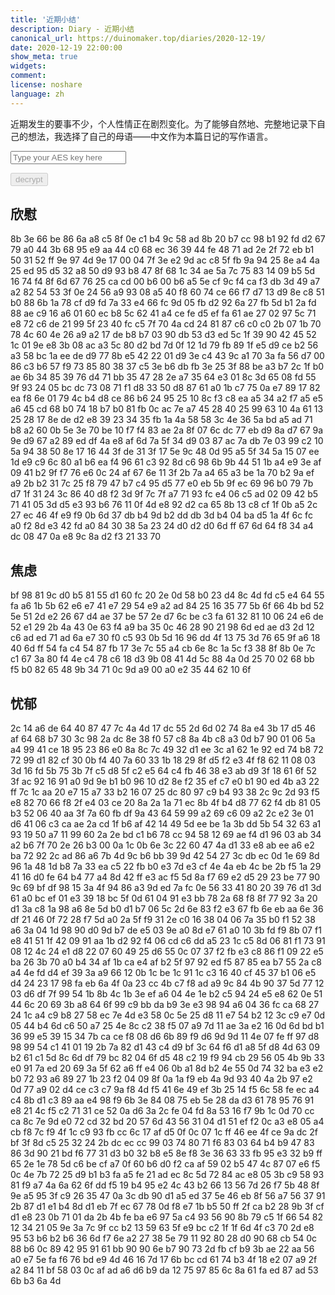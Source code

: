 ```yaml
---
title: '近期小结'
description: Diary - 近期小结
canonical_url: https://duinomaker.top/diaries/2020-12-19/
date: 2020-12-19 22:00:00
show_meta: true
widgets:
comment:
license: noshare
language: zh
---
```


近期发生的要事不少，个人性情正在剧烈变化。为了能够自然地、完整地记录下自己的想法，我选择了自己的母语——中文作为本篇日记的写作语言。

<script async src="https://server.duinomaker.top/blog/assets/crypto-js.min.js" defer></script>
<script src="https://server.duinomaker.top/blog/assets/decrypt.js" defer></script>
<div class="field has-addons">
<p class="control has-icons-left">
    <input id="password" class="input" type="password" maxlength="16" placeholder="Type your AES key here" digest="75b31fbd8197516a7935a20cde309d6943556097229ce03c2785233a81a1062a">
    <span class="icon is-small is-left">
        <i id="input-bar-icon" class="fas fa-lock"></i>
    </span>
</p>
<p class="control">
    <button id="decrypt" class="button" onclick="decryptAll()" disabled>decrypt</button>
</p>
</div>

## 欣慰

<span class="encrypted" iv="UfWWYwx3EhuZo0x3">8b 3e 66 be 86 6a a8 c5 8f 0e c1 b4 9c 58 ad 8b 20 b7 cc 98 b1 92 fd d2 67 79 a0 44 3b 68 95 e9 aa 44 c0 68 ec 36 39 44 fe 48 71 ad 2e 2f 72 eb b1 50 31 52 ff 9e 97 4d 9e 17 00 04 7f 3e e2 9d ac c8 5f fb 9a 94 25 8e a4 4a 25 ed 95 d5 32 a8 50 d9 93 b8 47 8f 68 1c 34 ae 5a 7c 75 83 14 09 b5 5d 16 74 f4 8f 6d 67 76 25 ca cd 00 b6 00 b6 a5 5e cf 9c f4 ca f3 db 3d 49 a7 a2 82 54 53 3f 0e 24 56 a9 93 08 a5 40 f8 60 74 ce 66 f7 d7 13 d9 8e c8 51 b0 88 6b 1a 78 cf d9 fd 7a 33 e4 66 fc 9d 05 fb d2 92 6a 27 fb 5d b1 2a fd 88 ae c9 16 a6 01 60 ec b8 5c 62 41 a4 ce fe d5 ef fa 61 ae 27 02 97 5c 71 e8 72 c6 de 21 99 5f 23 40 fc c5 7f 70 4a cd 24 81 87 c6 c0 c0 2b 07 1b 70 78 4c 60 4e 26 a9 a2 17 de b8 b7 03 90 db 53 d3 ed 5c 1f 39 90 42 45 52 1c 01 9e e8 3b 08 ac a3 5c 80 d2 bd 7d 0f 12 1d 79 fb 89 1f e5 d9 ce b2 56 a3 58 bc 1a ee de d9 77 8b e5 42 22 01 d9 3e c4 43 9c a1 70 3a fa 56 d7 00 86 c3 b6 57 f9 73 85 80 38 37 c5 3e b6 db fb 3e 25 3f 88 be a3 b7 2c 1f b0 ae 6b 34 85 39 76 d4 71 bb 35 47 28 2e a7 35 64 e3 01 8c 3d 65 08 fd 55 9f 93 24 05 bc dc 73 08 71 f1 d8 33 50 d8 87 61 a0 1b c7 75 0a e7 89 17 82 ea f8 6e 01 79 4c b4 d8 ce 86 b6 24 95 25 10 8c f3 c8 ea a5 34 a2 f7 a5 e5 a6 45 cd 68 b0 74 18 b7 b0 81 fb 0c ac 7e a7 45 28 40 25 99 63 10 4a 61 13 25 28 17 8e de d2 e8 39 23 34 35 fb 1a 4a 58 58 3c 4e 36 5a bd a5 ad 71 b8 a2 60 0b 5e 3e 70 be 10 f7 f4 83 ae 2a 8f 07 6c dc 77 eb d9 8a d7 67 9a 9e d9 67 a2 89 ed df 4a e8 af 6d 7a 5f 34 d9 03 87 ac 7a db 7e 03 99 c2 10 5a 94 38 50 8e 17 16 44 3f de 31 3f 17 5e 9c 48 0d 95 a5 5f 34 5a 15 07 ee 1d e9 c9 6c 80 a1 b6 ea f4 96 61 c3 92 8d c6 98 6b 9b 44 51 1b a4 e9 3e af 09 41 b2 9f f7 76 e6 0c 24 af 67 6e 11 3f 2b 7a a4 65 a3 be 1a 70 b2 9a ef a9 2b b2 31 7c 25 f8 79 47 b7 c4 95 d5 77 e0 eb 5b 9f ec 69 96 b0 79 7b d7 1f 31 24 3c 86 40 d8 f2 3d 9f 7c 7f a7 71 93 fc e4 06 c5 ad 02 09 42 b5 71 41 05 3d d5 e3 93 b6 76 11 0f 4d e8 92 d2 ca 65 8b 13 c8 cf 1f 0b a5 2c 27 ec 46 4f e9 f9 0b 6d 37 db b4 9d b2 dd db 3d b4 04 ba d5 1a 4f 6c fc a0 f2 8d e3 42 fd a0 84 30 38 5a 23 24 d0 d2 d0 6d ff 67 6d 64 f8 34 a4 dc 08 47 0a e8 9c 8a d2 f3 21 33 70</span>

## 焦虑

<span class="encrypted" iv="Ls4VrffuU017Y1vL">bf 98 81 9c d0 b5 81 55 d1 60 fc 20 2e 0d 58 b0 23 d4 8c 4d fd c5 e4 64 55 fa a6 1b 5b 62 e6 e7 41 e7 29 54 e9 a2 ad 84 25 16 35 77 5b 6f 66 4b bd 52 5e 51 2d e2 26 67 d4 ae 37 be 57 2e d7 6c be c3 fa 61 32 81 10 06 24 e6 de 52 e1 29 2b 4a 43 0e 63 f4 a9 ba 35 0c 46 28 90 21 98 6d ed ae d3 2d 12 c6 ad ed 71 ad 6a e7 30 f0 c5 93 0b 5d 16 96 dd 4f 13 75 3d 76 65 9f a6 18 40 6d ff 54 fa c4 54 87 fb 17 3e 7c 55 a4 cb 6e 8c 1a 5c f3 38 8f 8b 0e 7c c1 67 3a 80 f4 4e c4 78 c6 18 d3 9b 08 41 4d 5c 88 4a 0d 25 70 02 68 bb f5 b0 82 65 48 9b 34 71 0c 9d a9 00 a0 e2 35 44 62 10 6f</span>

## 忧郁

<span class="encrypted" iv="F+sV0zPbzIepq0Eh">2c 14 a6 de 64 40 87 47 7c 4a 4d 17 dc 55 2d 6d 02 74 8a e4 3b 17 d5 46 af 64 68 b7 30 3c 98 2a dc 8e 38 f0 57 c8 8a 4b c8 a3 0d b7 90 01 06 5a a4 99 41 ce 18 95 23 86 e0 8a 8c 7c 49 32 d1 ee 3c a1 62 1e 92 ed 74 b8 72 72 99 d1 82 cf 30 0b f4 40 7a 60 33 1b 18 29 8f d5 f2 e3 4f f8 62 11 08 03 3d 16 fd 5b 75 3b 7f c5 d8 5f c2 e5 64 c4 fb 46 38 e3 ab d9 3f 18 61 6f 52 3f ac 92 16 91 a0 9d 9e b1 b0 96 10 d2 8e f2 35 ef c7 e0 b1 90 ed 4b a3 22 ff 7c 1c aa 20 e7 15 a7 33 b2 16 07 25 dc 80 97 c9 b4 93 38 2c 9c 2d 93 f5 e8 82 70 66 f8 2f e4 03 ce 20 8a 2a 1a 71 ec 8b 4f b4 d8 77 62 f4 db 81 05 b3 52 06 40 aa 3f 7a 60 fb df 9a 43 64 59 99 a2 69 c6 09 a2 2c e2 3e 01 d6 41 06 c3 ca ae 2a cd 1f b6 af 42 14 49 5d ee be 1a 3b dd 5b 54 32 63 a1 93 19 50 a7 11 99 60 2a 2e bd c1 b6 78 cc 94 58 12 69 ae f4 d1 96 03 ab 34 a2 b6 7f 70 2e 26 b3 00 0a 1c 0b 6e 3c 22 60 47 4a d1 33 e8 ab ee a6 e2 ba 72 92 2c ad 86 a6 7b 4d 9c b6 bb 39 9d 42 54 27 3c db ec 0d 1e 69 8d 96 1a 48 1d b8 7a 33 ea c5 22 fb b0 e3 7d e3 cf 4e 4a eb 4c be 2b f5 1a 29 41 16 d0 fe 64 b4 77 a4 8d 42 ff e3 ac f5 5d 8a f7 69 e2 d5 29 23 be 77 90 9c 69 bf df 98 15 3a 4f 94 86 a3 9d ed 7a fc 0e 56 33 41 80 20 39 76 d1 3d 61 a0 bc ef 01 e3 39 18 bc 5f 0d 61 04 91 e3 bb 78 2a 68 f8 8f 77 92 3a 20 d1 3a c8 1a 98 a6 8e 5d b0 d1 b7 06 5c 2d 6e 83 f2 e3 67 fb 6e eb aa 6e 36 df 21 46 0f 72 28 f7 5d a0 2a 5f f9 31 2e c0 16 38 04 06 7a 35 b0 f1 52 38 a6 3a 04 1d 98 90 d0 9d b7 de e5 03 9e a0 8d e7 61 a0 10 3b fd f9 8b 07 f1 e8 41 51 1f 42 09 91 aa 1b d2 92 f4 06 cd c6 dd a5 23 1c c5 8d 06 81 f1 73 91 08 12 4c 24 e1 d8 22 07 60 49 25 d6 55 0c 07 37 f2 fb e3 c8 86 f1 09 22 e5 ba 26 3b 70 a0 b4 34 af 1b ca e4 af b2 5f 97 92 ed f5 87 85 ea b7 55 2a c8 a4 4e fd d4 ef 39 3a a9 66 12 0b 1c be 1c 91 1c c3 16 40 cf 45 37 b1 06 e5 d4 24 23 17 98 fa eb 6a 4f 0a 23 cc 4b c7 f8 ad a9 9c 84 4b 90 37 5d 77 12 03 d6 df 7f 99 54 1b 8b 4c 1b 3e ef a6 04 4e 1e b2 c5 94 24 e5 e8 62 0e 51 44 6c 20 69 3b a8 64 6f 99 c9 bb da b9 3e e3 98 94 a6 04 36 fc ca 68 27 24 1c a4 c9 b8 27 58 ec 7e 4d e3 58 0c 5e 25 d8 11 e7 54 b2 12 3c c9 e7 0d 05 44 b4 6d c6 50 a7 25 4e 8c c2 38 f5 07 a9 7d 11 ae 3a e2 16 0d 6d bd b1 36 99 e5 39 15 34 7b ca ce f8 08 d6 6b 89 f9 d6 9d 9d 11 4e 07 fe ff 97 d8 98 99 54 c1 41 01 19 2b 7a 82 d1 43 c4 d9 bf 3c 64 f6 d1 a8 5f d8 4d 63 09 b2 61 c1 5d 8c 6d df 79 bc 82 04 6f d5 48 c2 19 f9 94 cb 29 56 05 4b 9b 33 e0 91 7a ed 20 69 3a 5f 62 a6 ff e4 06 0b a1 8d b2 4e 55 0d 74 32 ba e3 e2 b0 72 93 a6 89 27 1b 23 f2 04 09 8f 0a 1a f9 eb 4a 9d 93 40 4a 2b 97 e2 0d 77 a9 02 d4 ce c3 c7 9a f8 4d f5 41 6e 49 ef 3b 25 14 f5 6c 58 fe ec a4 c4 8b d1 c3 89 aa e4 98 f9 6b 3e 84 08 75 eb 5e 28 da d3 61 78 95 76 91 e8 21 4c f5 c2 71 31 ce 52 0a d6 3a 2c fe 04 fd 8a 53 16 f7 9b 1c 0d 70 cc ca 8c 7e 9d e0 72 cd 32 bd 20 57 6d 43 56 31 04 d1 51 ef f2 0c a3 e8 05 a4 cb f8 7c f9 4f 1c c9 93 fb cc 6c 17 af d5 0f 0c 07 1c ff 46 ee 4f ce 9a dc 2f bf 3f 8d c5 25 32 24 2b dc ec cc 99 03 74 80 71 f6 83 03 64 b4 b9 47 83 86 3d 90 21 bd f6 77 31 d3 b0 32 b8 e5 8e f8 3e 36 63 33 fb 95 e3 32 b9 ff 65 2e 1e 78 5d c6 be cf a7 0f 60 b6 d0 f2 ca af 59 02 b5 47 4c 87 07 e6 f5 0c 4e 7b 72 25 d9 b1 b3 fa a5 fe 21 ad ec 8c 5d 72 84 ac e8 05 3b c9 58 93 81 f9 a7 4a 6a 62 6f dd f5 19 b4 95 e2 4c 43 b2 66 13 56 7d 26 f7 5b 48 8f 9e a5 95 3f c9 26 35 47 0a 3c db 90 d1 a5 ed 37 5e 46 eb 8f 56 a7 56 37 91 2b 87 d1 e1 b4 8d d1 eb 7f ec 67 78 0d f8 e7 1b b5 50 ff 2f ca b2 28 9b 3f cf d1 e8 23 0b 71 01 da 2b 4b fe ba e6 97 5a c4 93 56 90 8b 79 c5 1f 66 54 82 12 34 21 05 9e 3a 7c 9f cc b2 13 59 63 5f e9 bc c2 1f 1f 6d 4f c3 70 2d e8 95 53 b6 b2 b6 36 6d f7 6e a2 27 38 5e 79 11 92 80 28 d0 90 68 cb 54 0c 88 b6 0c 89 42 95 91 61 bb 90 90 6e b7 90 73 2d fb cf b9 3b ae 22 aa 56 a0 e7 5e fa f6 76 bd e9 4d 46 16 7d 17 6b bc cd 61 74 b3 4f 18 e2 07 a9 2f a2 84 11 bf 58 03 0c af ad a6 d6 b9 da 12 75 97 85 6c 8a 61 fa ed 87 ad 53 6b b3 6a 4d</span>